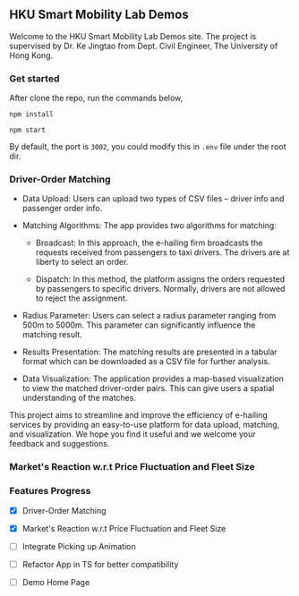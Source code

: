 ## HKU Smart Mobility Lab Demos

Welcome to the HKU Smart Mobility Lab Demos site. The project is supervised by Dr. Ke Jingtao from Dept. Civil Engineer, The University of Hong Kong.

### Get started

After clone the repo, run the commands below,

`npm install`

`npm start`

By default, the port is `3002`, you could modify this in `.env` file under the root dir.

### Driver-Order Matching

- Data Upload: Users can upload two types of CSV files – driver info and passenger order info.

- Matching Algorithms: The app provides two algorithms for matching:

  - Broadcast: In this approach, the e-hailing firm broadcasts the requests received from passengers to taxi drivers. The drivers are at liberty to select an order.

  - Dispatch: In this method, the platform assigns the orders requested by passengers to specific drivers. Normally, drivers are not allowed to reject the assignment.

- Radius Parameter: Users can select a radius parameter ranging from 500m to 5000m. This parameter can significantly influence the matching result.

- Results Presentation: The matching results are presented in a tabular format which can be downloaded as a CSV file for further analysis.

- Data Visualization: The application provides a map-based visualization to view the matched driver-order pairs. This can give users a spatial understanding of the matches.

This project aims to streamline and improve the efficiency of e-hailing services by providing an easy-to-use platform for data upload, matching, and visualization. We hope you find it useful and we welcome your feedback and suggestions.

### Market's Reaction w.r.t Price Fluctuation and Fleet Size


### Features Progress

- [x] Driver-Order Matching
- [x] Market's Reaction w.r.t Price Fluctuation and Fleet Size
- [ ] Integrate Picking up Animation
- [ ] Refactor App in TS for better compatibility
- [ ] Demo Home Page

